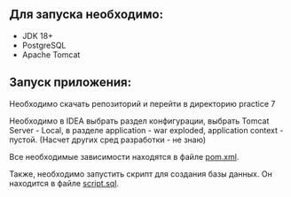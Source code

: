 ## Для запуска необходимо:
- JDK 18+
- PostgreSQL
- Apache Tomcat

## Запуск приложения:
Необходимо скачать репозиторий и перейти в директорию practice 7

Необходимо в IDEA выбрать раздел конфигурации, выбрать Tomcat Server - Local, в разделе application - war exploded, application context - пустой. (Насчет других сред разработки - не знаю)

Все необходимые зависимости находятся в файле [pom.xml](https://github.com/studsch/PKUC/blob/main/practice7/pom.xml).

Также, необходимо запустить скрипт для создания базы данных. Он находится в файле [script.sql](https://github.com/studsch/PKUC/blob/main/practice7/script.sql).
